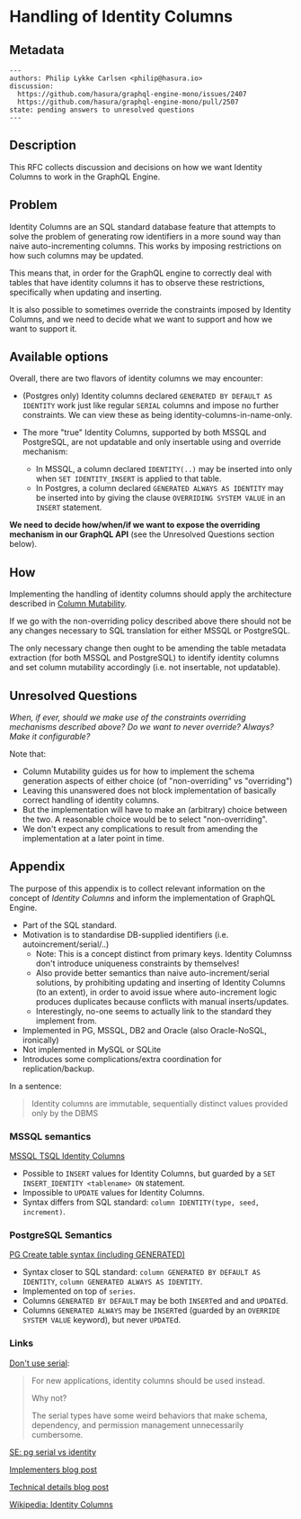 # Handling of Identity Columns

## Metadata

```
---
authors: Philip Lykke Carlsen <philip@hasura.io>
discussion:
  https://github.com/hasura/graphql-engine-mono/issues/2407
  https://github.com/hasura/graphql-engine-mono/pull/2507
state: pending answers to unresolved questions
---
```

## Description

This RFC collects discussion and decisions on how we want Identity Columns to
work in the GraphQL Engine.

## Problem

Identity Columns are an SQL standard database feature that attempts to solve
the problem of generating row identifiers in a more sound way than naive
auto-incrementing columns. This works by imposing restrictions on how such
columns may be updated.

This means that, in order for the GraphQL engine to correctly deal with tables
that have identity columns it has to observe these restrictions, specifically
when updating and inserting.

It is also possible to sometimes override the constraints imposed by Identity
Columns, and we need to decide what we want to support and how we want to
support it.

## Available options

Overall, there are two flavors of identity columns we may encounter:

* (Postgres only) Identity columns declared `GENERATED BY DEFAULT AS IDENTITY`
  work just like regular `SERIAL` columns and impose no further constraints.
  We can view these as being identity-columns-in-name-only.

* The more "true" Identity Columns, supported by both MSSQL and PostgreSQL, are not
  updatable and only insertable using and override mechanism:
  * In MSSQL, a column declared `IDENTITY(..)` may be inserted into only when `SET
    IDENTITY_INSERT` is applied to that table.
  * In Postgres, a column declared `GENERATED ALWAYS AS IDENTITY`
    may be inserted into by giving the clause `OVERRIDING SYSTEM VALUE` in an
    `INSERT` statement.

**We need to decide how/when/if we want to expose the overriding mechanism in
our GraphQL API** (see the Unresolved Questions section below).

## How

Implementing the handling of identity columns should apply the architecture
described in [Column Mutability](/rfcs/column-mutability.md).

If we go with the non-overriding policy described above there should not be
any changes necessary to SQL translation for either MSSQL or PostgreSQL.

The only necessary change then ought to be amending the table metadata
extraction (for both MSSQL and PostgreSQL) to identify identity columns
and set column mutability accordingly (i.e. not insertable, not updatable).

## Unresolved Questions

_When, if ever, should we make use of the constraints overriding mechanisms
  described above? Do we want to never override? Always? Make it configurable?_

Note that:
* Column Mutability guides us for how to implement the schema generation aspects
  of either choice (of "non-overriding" vs "overriding")
* Leaving this unanswered does not block implementation of basically correct
  handling of identity columns.
* But the implementation will have to make an (arbitrary) choice between the two.
  A reasonable choice would be to select "non-overriding".
* We don't expect any complications to result from amending the implementation
  at a later point in time.


## Appendix

The purpose of this appendix is to collect relevant information on the concept
of _Identity Columns_ and inform the implementation of GraphQL Engine.

* Part of the SQL standard.
* Motivation is to standardise DB-supplied identifiers (i.e. autoincrement/serial/..)
  * Note: This is a concept distinct from primary keys. Identity Columnss don't introduce
    uniqueness constraints by themselves!
  * Also provide better semantics than naive auto-increment/serial solutions, by
    prohibiting updating and inserting of Identity Columns (to an extent), in order to
    avoid issue where auto-increment logic produces duplicates because conflicts
    with manual inserts/updates.
  * Interestingly, no-one seems to actually link to the standard they implement from.
* Implemented in PG, MSSQL, DB2 and Oracle (also Oracle-NoSQL, ironically)
* Not implemented in MySQL or SQLite
* Introduces some complications/extra coordination for replication/backup.
    
In a sentence:
> Identity columns are immutable, sequentially distinct values
> provided only by the DBMS

### MSSQL semantics

[MSSQL TSQL Identity Columns](https://docs.microsoft.com/en-us/sql/t-sql/statements/create-table-transact-sql-identity-property?view=sql-server-ver15)

* Possible to `INSERT` values for Identity Columns, but guarded by a `SET INSERT_IDENTITY <tablename> ON` statement.
* Impossible to `UPDATE` values for Identity Columns.
* Syntax differs from SQL standard: `column IDENTITY(type, seed, increment)`.

### PostgreSQL Semantics

[PG Create table syntax (including GENERATED)](https://www.postgresql.org/docs/devel/sql-createtable.html)

* Syntax closer to SQL standard: `column GENERATED BY DEFAULT AS IDENTITY`, `column GENERATED ALWAYS AS IDENTITY`.
* Implemented on top of `series`.
* Columns `GENERATED BY DEFAULT` may be both `INSERT`ed and and `UPDATE`d.
* Columns `GENERATED ALWAYS` may be `INSERT`ed (guarded by an `OVERRIDE SYSTEM VALUE` keyword), but never `UPDATE`d.


### Links

[Don't use serial](https://wiki.postgresql.org/wiki/Don%27t_Do_This#Don.27t_use_serial):
> For new applications, identity columns should be used instead.
>
> Why not?
> 
> The serial types have some weird behaviors that make schema, dependency, and permission management unnecessarily cumbersome.

[SE: pg serial vs identity](https://stackoverflow.com/questions/55300370/postgresql-serial-vs-identity)

[Implementers blog post](https://www.2ndquadrant.com/en/blog/postgresql-10-identity-columns/)

[Technical details blog post](https://www.depesz.com/2017/04/10/waiting-for-postgresql-10-identity-columns/)
    
[Wikipedia: Identity Columns](https://en.wikipedia.org/wiki/Identity_column)


